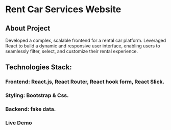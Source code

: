 # Rent Car Services Website

## About Project
Developed a complex, scalable frontend for a rental car platform. Leveraged React to build a dynamic and responsive user
interface, enabling users to seamlessly filter, select, and customize their rental experience.

## Technologies Stack:
### **Frontend**: React.js, React Router, React hook form, React Slick.
### Styling: Bootstrap & Css.
### Backend: fake data.

### Live Demo
